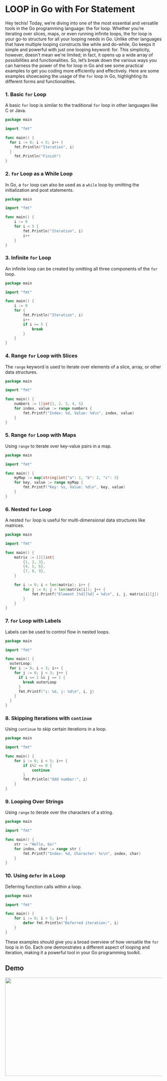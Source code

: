 # LOOP in Go with For Statement

Hey techis! Today, we’re diving into one of the most essential and versatile tools in the Go programming language: the for loop. Whether you’re iterating over slices, maps, or even running infinite loops, the for loop is your go-to structure for all your looping needs in Go. Unlike other languages that have multiple looping constructs like while and do-while, Go keeps it simple and powerful with just one looping keyword: for. This simplicity, however, doesn't mean we're limited; in fact, it opens up a wide array of possibilities and functionalities. So, let’s break down the various ways you can harness the power of the for loop in Go and see some practical examples to get you coding more efficiently and effectively. Here are some examples showcasing the usage of the `for` loop in Go, highlighting its different forms and functionalities.

### 1. Basic `for` Loop
A basic `for` loop is similar to the traditional `for` loop in other languages like C or Java.

```go
package main

import "fmt"

func main() {
  for i := 0; i < 5; i++ {
    fmt.Println("Iteration", i)
  }
	fmt.Println("Finish")
}
```

### 2. `for` Loop as a While Loop
In Go, a `for` loop can also be used as a `while` loop by omitting the initialization and post statements.

```go
package main

import "fmt"

func main() {
    i := 0
    for i < 5 {
        fmt.Println("Iteration", i)
        i++
    }
}
```

### 3. Infinite `for` Loop
An infinite loop can be created by omitting all three components of the `for` loop.

```go
package main

import "fmt"

func main() {
    i := 0
    for {
        fmt.Println("Iteration", i)
        i++
        if i >= 5 {
            break
        }
    }
}
```

### 4. Range `for` Loop with Slices
The `range` keyword is used to iterate over elements of a slice, array, or other data structures.

```go
package main

import "fmt"

func main() {
    numbers := []int{1, 2, 3, 4, 5}
    for index, value := range numbers {
        fmt.Printf("Index: %d, Value: %d\n", index, value)
    }
}
```

### 5. Range `for` Loop with Maps
Using `range` to iterate over key-value pairs in a map.

```go
package main

import "fmt"

func main() {
    myMap := map[string]int{"a": 1, "b": 2, "c": 3}
    for key, value := range myMap {
        fmt.Printf("Key: %s, Value: %d\n", key, value)
    }
}
```

### 6. Nested `for` Loop
A nested `for` loop is useful for multi-dimensional data structures like matrices.

```go
package main

import "fmt"

func main() {
    matrix := [][]int{
        {1, 2, 3},
        {4, 5, 6},
        {7, 8, 9},
    }

    for i := 0; i < len(matrix); i++ {
        for j := 0; j < len(matrix[i]); j++ {
            fmt.Printf("Element [%d][%d] = %d\n", i, j, matrix[i][j])
        }
    }
}
```

### 7. `for` Loop with Labels
Labels can be used to control flow in nested loops.

```go
package main

import "fmt"

func main() {
  outerLoop:
  for i := 0; i < 3; i++ {
    for j := 0; j < 3; j++ {
      if i == 1 && j == 1 {
        break outerLoop
      }
      fmt.Printf("i: %d, j: %d\n", i, j)
    }
  }
}
```

### 8. Skipping Iterations with `continue`
Using `continue` to skip certain iterations in a loop.

```go
package main

import "fmt"

func main() {
    for i := 0; i < 5; i++ {
        if i%2 == 0 {
            continue
        }
        fmt.Println("Odd number:", i)
    }
}
```

### 9. Looping Over Strings
Using `range` to iterate over the characters of a string.

```go
package main

import "fmt"

func main() {
    str := "Hello, Go!"
    for index, char := range str {
        fmt.Printf("Index: %d, Character: %c\n", index, char)
    }
}
```

### 10. Using `defer` in a Loop
Deferring function calls within a loop.

```go
package main

import "fmt"

func main() {
    for i := 0; i < 5; i++ {
        defer fmt.Println("Deferred iteration:", i)
    }
}
```

These examples should give you a broad overview of how versatile the `for` loop is in Go. Each one demonstrates a different aspect of looping and iteration, making it a powerful tool in your Go programming toolkit.

## Demo

[<img src="https://storage.googleapis.com/techinet-public/youtube/thumbnails/GolangSeries/E11.png" width="560" height="315">](https://youtu.be/cm0qFADj__8)